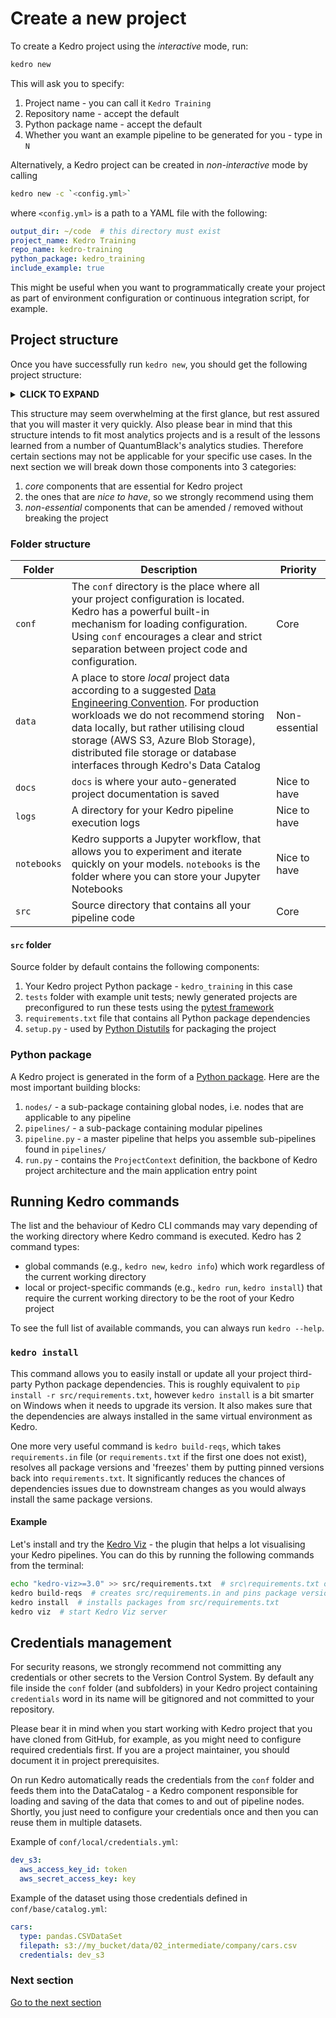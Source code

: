 # Create a new project

To create a Kedro project using the _interactive_ mode, run:

```bash
kedro new
```

This will ask you to specify:
1. Project name - you can call it `Kedro Training`
2. Repository name - accept the default
3. Python package name - accept the default
4. Whether you want an example pipeline to be generated for you - type in `N`

Alternatively, a Kedro project can be created in _non-interactive_ mode by calling

```bash
kedro new -c `<config.yml>`
```

where `<config.yml>` is a path to a YAML file with the following:

```yaml
output_dir: ~/code  # this directory must exist
project_name: Kedro Training
repo_name: kedro-training
python_package: kedro_training
include_example: true
```

This might be useful when you want to programmatically create your project as part of environment configuration or continuous integration script, for example.

## Project structure

Once you have successfully run `kedro new`, you should get the following project structure:

<details>
<summary><b>CLICK TO EXPAND</b></summary>

```console
kedro-training
├── README.md
├── conf
│   ├── README.md
│   ├── base
│   │   ├── catalog.yml
│   │   ├── credentials.yml
│   │   ├── logging.yml
│   │   └── parameters.yml
│   └── local
├── data
│   ├── 01_raw
│   ├── 02_intermediate
│   ├── 03_primary
│   ├── 04_features
│   ├── 05_model_input
│   ├── 06_models
│   ├── 07_model_output
│   └── 08_reporting
├── docs
│   └── source
│       ├── conf.py
│       └── index.rst
├── kedro_cli.py
├── logs
│   └── journals
├── notebooks
├── setup.cfg
└── src
    ├── kedro_training
    │   ├── __init__.py
    │   ├── nodes
    │   │   └── __init__.py
    │   ├── pipeline.py
    │   ├── pipelines
    │   │   └── __init__.py
    │   └── run.py
    ├── requirements.txt
    ├── setup.py
    └── tests
        ├── __init__.py
        └── test_run.py
```
</details>

This structure may seem overwhelming at the first glance, but rest assured that you will master it very quickly. Also please bear in mind that this structure intends to fit most analytics projects and is a result of the lessons learned from a number of QuantumBlack's analytics studies. Therefore certain sections may not be applicable for your specific use cases. In the next section we will break down those components into 3 categories:
1. _core_ components that are essential for Kedro project
2. the ones that are _nice to have_, so we strongly recommend using them
3. _non-essential_ components that can be amended / removed without breaking the project

### Folder structure

| Folder      | Description                                                                                                                                                                                                                                                                                                                                                                                                         | Priority      |
| ----------- | ------------------------------------------------------------------------------------------------------------------------------------------------------------------------------------------------------------------------------------------------------------------------------------------------------------------------------------------------------------------------------------------------------------------- | ------------- |
| `conf`      | The `conf` directory is the place where all your project configuration is located. Kedro has a powerful built-in mechanism for loading configuration. Using `conf` encourages a clear and strict separation between project code and configuration.                                                                                                                                                                 | Core          |
| `data`      | A place to store _local_ project data according to a suggested [Data Engineering Convention](https://kedro.readthedocs.io/en/stable/06_resources/01_faq.html#what-is-data-engineering-convention). For production workloads we do not recommend storing data locally, but rather utilising cloud storage (AWS S3, Azure Blob Storage), distributed file storage or database interfaces through Kedro's Data Catalog | Non-essential |
| `docs`      | `docs` is where your auto-generated project documentation is saved                                                                                                                                                                                                                                                                                                                                                  | Nice to have  |
| `logs`      | A directory for your Kedro pipeline execution logs                                                                                                                                                                                                                                                                                                                                                                  | Nice to have  |
| `notebooks` | Kedro supports a Jupyter workflow, that allows you to experiment and iterate quickly on your models. `notebooks` is the folder where you can store your Jupyter Notebooks                                                                                                                                                                                                                                           | Nice to have  |
| `src`       | Source directory that contains all your pipeline code                                                                                                                                                                                                                                                                                                                                                               | Core          |

#### `src` folder

Source folder by default contains the following components:
1. Your Kedro project Python package - `kedro_training` in this case
2. `tests` folder with example unit tests; newly generated projects are preconfigured to run these tests using the [pytest framework](https://docs.pytest.org/en/stable/)
3. `requirements.txt` file that contains all Python package dependencies
4. `setup.py` - used by [Python Distutils](https://docs.python.org/3/library/distutils.html) for packaging the project

### Python package

A Kedro project is generated in the form of a [Python package](https://packaging.python.org/tutorials/packaging-projects/). Here are the most important building blocks:

1. `nodes/` - a sub-package containing global nodes, i.e. nodes that are applicable to any pipeline
2. `pipelines/` - a sub-package containing modular pipelines
3. `pipeline.py` - a master pipeline that helps you assemble sub-pipelines found in `pipelines/`
4. `run.py` - contains the `ProjectContext` definition, the backbone of Kedro project architecture and the main application entry point

## Running Kedro commands

The list and the behaviour of Kedro CLI commands may vary depending of the working directory where Kedro command is executed. Kedro has 2 command types:

* global commands (e.g., `kedro new`, `kedro info`) which work regardless of the current working directory
* local or project-specific commands (e.g., `kedro run`, `kedro install`) that require the current working directory to be the root of your Kedro project

To see the full list of available commands, you can always run `kedro --help`.

### `kedro install`

This command allows you to easily install or update all your project third-party Python package dependencies. This is roughly equivalent to `pip install -r src/requirements.txt`, however `kedro install` is a bit smarter on Windows when it needs to upgrade its version. It also makes sure that the dependencies are always installed in the same virtual environment as Kedro.

One more very useful command is `kedro build-reqs`, which takes `requirements.in` file (or `requirements.txt` if the first one does not exist), resolves all package versions and 'freezes' them by putting pinned versions back into `requirements.txt`. It significantly reduces the chances of dependencies issues due to downstream changes as you would always install the same package versions.

#### Example

Let's install and try the [Kedro Viz](https://github.com/quantumblacklabs/kedro-viz) - the plugin that helps a lot visualising your Kedro pipelines. You can do this by running the following commands from the terminal:

```bash
echo "kedro-viz>=3.0" >> src/requirements.txt  # src\requirements.txt on Windows
kedro build-reqs  # creates src/requirements.in and pins package versions in src/requirements.txt
kedro install  # installs packages from src/requirements.txt
kedro viz  # start Kedro Viz server
```

## Credentials management

For security reasons, we strongly recommend not committing any credentials or other secrets to the Version Control System. By default any file inside the `conf` folder (and subfolders) in your Kedro project containing `credentials` word in its name will be gitignored and not committed to your repository.

Please bear it in mind when you start working with Kedro project that you have cloned from GitHub, for example, as you might need to configure required credentials first. If you are a project maintainer, you should document it in project prerequisites.

On run Kedro automatically reads the credentials from the `conf` folder and feeds them into the DataCatalog - a Kedro component responsible for loading and saving of the data that comes to and out of pipeline nodes. Shortly, you just need to configure your credentials once and then you can reuse them in multiple datasets.

Example of `conf/local/credentials.yml`:

```yaml
dev_s3:
  aws_access_key_id: token
  aws_secret_access_key: key
```

Example of the dataset using those credentials defined in `conf/base/catalog.yml`:

```yaml
cars:
  type: pandas.CSVDataSet
  filepath: s3://my_bucket/data/02_intermediate/company/cars.csv
  credentials: dev_s3
```

### Next section
[Go to the next section](./05_connecting-data-sources.md)
